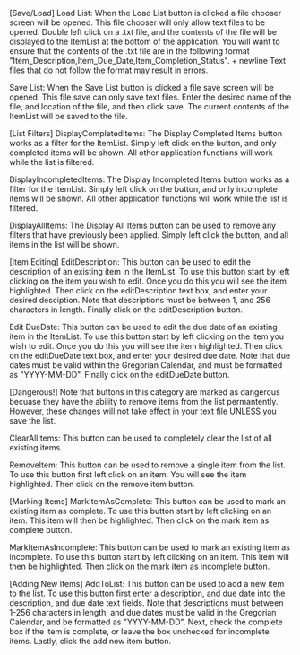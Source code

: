 [Save/Load]
Load List: 
When the Load List button is clicked a file chooser screen will be opened. 
This file chooser will only allow text files to be opened. 
Double left click on a .txt file, and the contents of the file will be displayed to the ItemList at the bottom of the application.
You will want to ensure that the contents of the .txt file are in the following format "Item_Description,Item_Due_Date,Item_Completion_Status". + newline
Text files that do not follow the format may result in errors.

Save List:
When the Save List button is clicked a file save screen will be opened.
This file save can only save text files.
Enter the desired name of the file, and location of the file, and then click save.
The current contents of the ItemList will be saved to the file.


[List Filters]
DisplayCompletedItems: 
The Display Completed Items button works as a filter for the ItemList.
Simply left click on the button, and only completed items will be shown.
All other application functions will work while the list is filtered.

DisplayIncompletedItems:
The Display Incompleted Items button works as a filter for the ItemList.
Simply left click on the button, and only incomplete items will be shown.
All other application functions will work while the list is filtered.

DisplayAllItems:
The Display All Items button can be used to remove any filters that have previously been applied.
Simply left click the button, and all items in the list will be shown.

[Item Editing]
EditDescription:
This button can be used to edit the description of an existing item in the ItemList.
To use this button start by left clicking on the item you wish to edit.
Once you do this you will see the item highlighted.
Then click on the editDescription text box, and enter your desired desciption.
Note that descriptions must be between 1, and 256 characters in length.
Finally click on the editDescription button.

Edit DueDate:
This button can be used to edit the due date of an existing item in the ItemList.
To use this button start by left clicking on the item you wish to edit.
Once you do this you will see the item highlighted.
Then click on the editDueDate text box, and enter your desired due date.
Note that due dates must be valid within the Gregorian Calendar, and must be formatted as "YYYY-MM-DD".
Finally click on the editDueDate button.

[Dangerous!]
Note that buttons in this category are marked as dangerous becuase they have the ability to remove items from the list permantently.
However, these changes will not take effect in your text file UNLESS you save the list.

ClearAllItems: 
This button can be used to completely clear the list of all existing items.

RemoveItem:
This button can be used to remove a single item from the list.
To use this button first left click on an item.
You will see the item highlighted.
Then click on the remove item button.

[Marking Items]
MarkItemAsComplete: 
This button can be used to mark an existing item as complete.
To use this button start by left clicking on an item.
This item will then be highlighted.
Then click on the mark item as complete button.

MarkItemAsIncomplete:
This button can be used to mark an existing item as incomplete.
To use this button start by left clicking on an item.
This item will then be highlighted.
Then click on the mark item as incomplete button.

[Adding New Items]
AddToList:
This button can be used to add a new item to the list.
To use this button first enter a description, and due date into the description, and due date text fields.
Note that descriptions must between 1-256 characters in length, and due dates must be valid in the Gregorian Calendar, and be formatted as "YYYY-MM-DD".
Next, check the complete box if the item is complete, or leave the box unchecked for incomplete items.
Lastly, click the add new item button.




